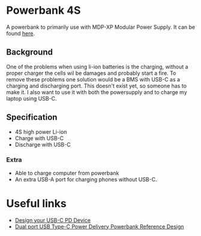 # Powerbank 4S
A powerbank to primarily use with MDP-XP Modular Power Supply. It can be found [here](https://www.welectron.com/Miniware-MDP-XP-Modular-Power-Supply). 

## Background 
One of the problems when using li-ion batteries is the charging, without a proper charger the cells wil be damages and probably start a fire. To remove these problems one solution would be a BMS with USB-C as a charging and discharging port. This doesn't exist yet, so someone has to make it. I also want to use it with both the powersupply and to charge my laptop using USB-C. 

## Specification
- 4S high power Li-ion 
- Charge with USB-C
- Discharge with USB-C

### Extra 
- Able to charge computer from powerbank
- An extra USB-A port for charging phones without USB-C. 

# Useful links
- [Design your USB-C PD Device](https://www.electronicproducts.com/Analog_Mixed_Signal_ICs/Power_Management/Design_your_next_USB_Type_C_USB_PD_device_with_buck_boost_battery_chargers.aspx) 
- [Dual port USB Type-C Power Delivery Powerbank Reference Design](http://www.ti.com/lit/ug/tidude8/tidude8.pdf)



